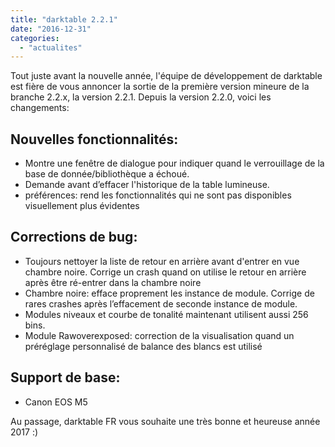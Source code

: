 ```yaml
---
title: "darktable 2.2.1"
date: "2016-12-31"
categories: 
  - "actualites"
---
```


Tout juste avant la nouvelle année, l'équipe de développement de darktable est fière de vous annoncer la sortie de la première version mineure de la branche 2.2.x, la version 2.2.1. Depuis la version 2.2.0, voici les changements:

## Nouvelles fonctionnalités:

- Montre une fenêtre de dialogue pour indiquer quand le verrouillage de la base de donnée/bibliothèque a échoué.
- Demande avant d’effacer l'historique de la table lumineuse.
- préférences: rend les fonctionnalités qui ne sont pas disponibles visuellement plus évidentes

## Corrections de bug:

- Toujours nettoyer la liste de retour en arrière avant d'entrer en vue chambre noire. Corrige un crash quand on utilise le retour en arrière après être ré-entrer dans la chambre noire
- Chambre noire: efface proprement les instance de module. Corrige de rares crashes après l’effacement de seconde instance de module.
- Modules niveaux et courbe de tonalité maintenant utilisent aussi 256 bins.
- Module Rawoverexposed: correction de la visualisation quand un préréglage personnalisé de balance des blancs est utilisé

## Support de base:

- Canon EOS M5

Au passage, darktable FR vous souhaite une très bonne et heureuse année 2017 :)
